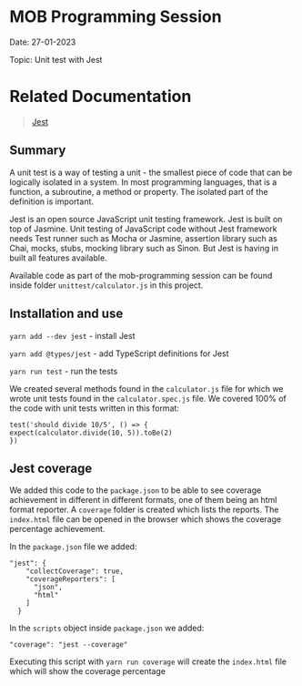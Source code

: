# MOB Programming Session

Date: 27-01-2023

Topic: Unit test with Jest

# Related Documentation

> [Jest](https://jestjs.io/docs/getting-started)

## Summary

A unit test is a way of testing a unit - the smallest piece of code that can be logically isolated in a system. In most programming languages, that is a function, a subroutine, a method or property. The isolated part of the definition is important.

Jest is an open source JavaScript unit testing framework. Jest is built on top of Jasmine. Unit testing of JavaScript code without Jest framework needs Test runner such as Mocha or Jasmine, assertion library such as Chai, mocks, stubs, mocking library such as Sinon. But Jest is having in built all features available.

Available code as part of the mob-programming session can be found inside folder `unittest/calculator.js` in this project.

## Installation and use

`yarn add --dev jest` - install Jest

`yarn add @types/jest` - add TypeScript definitions for Jest

`yarn run test` - run the tests

We created several methods found in the `calculator.js` file for which we wrote unit tests found in the `calculator.spec.js` file. We covered 100% of the code with unit tests written in this format:

```
test('should divide 10/5', () => {
expect(calculator.divide(10, 5)).toBe(2)
})
```

## Jest coverage

We added this code to the `package.json` to be able to see coverage achievement in different in different formats, one of them being an html format reporter. A `coverage` folder is created which lists the reports. The `index.html` file can be opened in the browser which shows the coverage percentage achievement.

In the `package.json` file we added:

```
"jest": {
    "collectCoverage": true,
    "coverageReporters": [
      "json",
      "html"
    ]
  }
```

In the `scripts` object inside `package.json` we added:

`"coverage": "jest --coverage"`

Executing this script with `yarn run coverage` will create the `index.html` file which will show the coverage percentage
